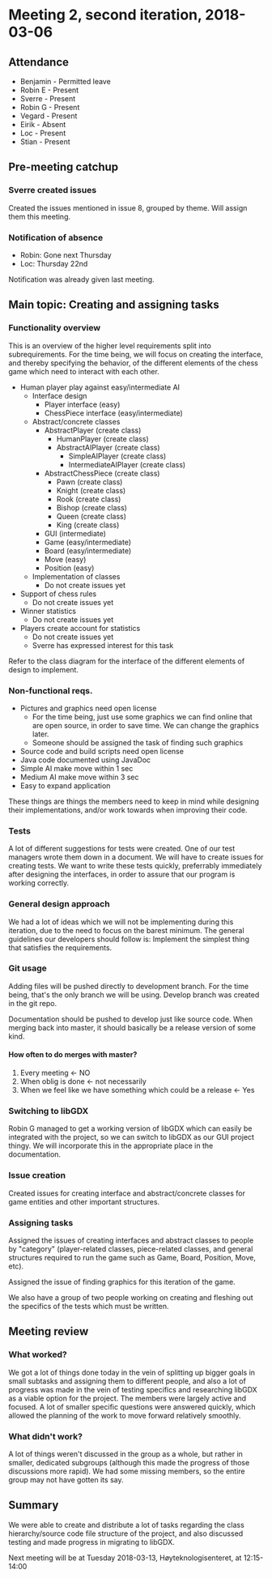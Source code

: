 # Meeting 2, second iteration, 2018-03-06


## Attendance

- Benjamin - Permitted leave
- Robin E - Present
- Sverre - Present
- Robin G - Present
- Vegard - Present
- Eirik - Absent
- Loc - Present
- Stian - Present

## Pre-meeting catchup

### Sverre created issues

Created the issues mentioned in issue 8, grouped by theme. Will assign them this meeting.

### Notification of absence

- Robin: Gone next Thursday
- Loc: Thursday 22nd

Notification was already given last meeting.

## Main topic: Creating and assigning tasks

### Functionality overview

This is an overview of the higher level requirements split into subrequirements. For the time being, we will focus on creating the interface, and thereby specifying the behavior, of the different elements of the chess game which need to interact with each other.

- Human player play against easy/intermediate AI
  - Interface design
    - Player interface (easy)
    - ChessPiece interface (easy/intermediate)
  - Abstract/concrete classes
    - AbstractPlayer (create class)
      - HumanPlayer (create class)
      - AbstractAIPlayer (create class)
        - SimpleAIPlayer (create class)
        - IntermediateAIPlayer (create class)
    - AbstractChessPiece (create class)
      - Pawn (create class)
      - Knight (create class)
      - Rook (create class)
      - Bishop (create class)
      - Queen (create class)
      - King (create class)
    - GUI (intermediate)
    - Game (easy/intermediate)
    - Board (easy/intermediate)
    - Move (easy)
    - Position (easy)
  - Implementation of classes
    - Do not create issues yet
- Support of chess rules
  - Do not create issues yet
- Winner statistics
  - Do not create issues yet
- Players create account for statistics
  - Do not create issues yet
  - Sverre has expressed interest for this task

Refer to the class diagram for the interface of the different elements of design to implement.

### Non-functional reqs.

- Pictures and graphics need open license
  - For the time being, just use some graphics we can find online that are open source, in order to save time. We can change the graphics later.
  - Someone should be assigned the task of finding such graphics
- Source code and build scripts need open license
- Java code documented using JavaDoc
- Simple AI make move within 1 sec
- Medium AI make move within 3 sec
- Easy to expand application

These things are things the members need to keep in mind while designing their implementations, and/or work towards when improving their code.

### Tests

A lot of different suggestions for tests were created. One of our test managers wrote them down in a document. We will have to create issues for creating tests. We want to write these tests quickly, preferrably immediately after designing the interfaces, in order to assure that our program is working correctly.

### General design approach

We had a lot of ideas which we will not be implementing during this iteration, due to the need to focus on the barest minimum. The general guidelines our developers should follow is: Implement the simplest thing that satisfies the requirements.

### Git usage

Adding files will be pushed directly to development branch. For the time being, that's the only branch we will be using. Develop branch was created in the git repo.

Documentation should be pushed to develop just like source code. When merging back into master, it should basically be a release version of some kind.

#### How often to do merges with master?

1. Every meeting <- NO
1. When oblig is done <- not necessarily
1. When we feel like we have something which could be a release <- Yes

### Switching to libGDX

Robin G managed to get a working version of libGDX which can easily be integrated with the project, so we can switch to libGDX as our GUI project thingy. We will incorporate this in the appropriate place in the documentation.

### Issue creation

Created issues for creating interface and abstract/concrete classes for game entities and other important structures.

### Assigning tasks

Assigned the issues of creating interfaces and abstract classes to people by "category" (player-related classes, piece-related classes, and general structures required to run the game such as Game, Board, Position, Move, etc).

Assigned the issue of finding graphics for this iteration of the game.

We also have a group of two people working on creating and fleshing out the specifics of the tests which must be written.

## Meeting review

### What worked?

We got a lot of things done today in the vein of splitting up bigger goals in small subtasks and assigning them to different people, and also a lot of progress was made in the vein of testing specifics and researching libGDX as a viable option for the project. The members were largely active and focused. A lot of smaller specific questions were answered quickly, which allowed the planning of the work to move forward relatively smoothly.

### What didn't work?

A lot of things weren't discussed in the group as a whole, but rather in smaller, dedicated subgroups (although this made the progress of those discussions more rapid). We had some missing members, so the entire group may not have gotten its say.

## Summary

We were able to create and distribute a lot of tasks regarding the class hierarchy/source code file structure of the project, and also discussed testing and made progress in migrating to libGDX.

Next meeting will be at Tuesday 2018-03-13, Høyteknologisenteret, at 12:15-14:00
